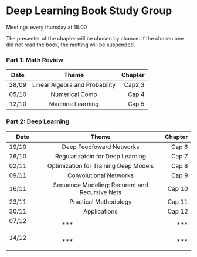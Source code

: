 # Deep Learning Book Study Group

Meetings every thursday at 18:00

The presenter of the chapter will be chosen by chance. If the chosen one did
not read the book, the metting will be suspended.

### Part 1: Math Review

| Date          | Theme         | Chapter  |
| ------------- |:-------------:| -----:|
| 28/09         | Linear Algebra and Probability  | Cap2,3 |
| 05/10         | Numerical Comp                  |   Cap 4 |
| 12/10         | Machine Learning                |   Cap 5 |


### Part 2: Deep Learning

| Date          | Theme         | Chapter  |
| ------------- |:-------------:| -----:|
| 19/10         | Deep Feedfoward Networks                       |   Cap 6  |
| 26/10         | Regularizatoin for Deep Learning               |   Cap 7  |
| 02/11         | Optimization for Training Deep Models          |   Cap 8  |
| 09/11         | Convolutional Networks                         |   Cap 9  |
| 16/11         | Sequence Modeling: Recurent and Recursive Nets |   Cap 10 |
| 23/11         | Practical Methodology                          |   Cap 11 |
| 30/11         | Applications                                   |   Cap 12 |
| 07/12         |  ***                                           |   ***    |
| 14/12         |  ***                                           |   ***    |
